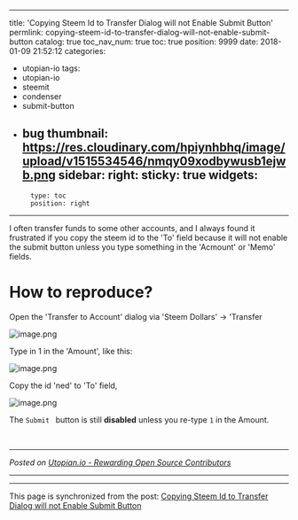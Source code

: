 
---
title: 'Copying Steem Id to Transfer Dialog will not Enable Submit Button'
permlink: copying-steem-id-to-transfer-dialog-will-not-enable-submit-button
catalog: true
toc_nav_num: true
toc: true
position: 9999
date: 2018-01-09 21:52:12
categories:
- utopian-io
tags:
- utopian-io
- steemit
- condenser
- submit-button
- bug
thumbnail: https://res.cloudinary.com/hpiynhbhq/image/upload/v1515534546/nmqy09xodbywusb1ejwb.png
sidebar:
    right:
        sticky: true
widgets:
    -
        type: toc
        position: right
---


I often transfer funds to some other accounts, and I always found it frustrated if you copy the steem id to the 'To' field because it will not enable the submit button unless you type something in the 'Acmount' or 'Memo' fields.

# How to reproduce?
Open the 'Transfer to Account' dialog via 'Steem Dollars' -> 'Transfer

![image.png](https://res.cloudinary.com/hpiynhbhq/image/upload/v1515534546/nmqy09xodbywusb1ejwb.png)

Type in 1 in the 'Amount', like this:

![image.png](https://res.cloudinary.com/hpiynhbhq/image/upload/v1515534597/gaodf61o57wqmuilvm5p.png)

Copy the id 'ned' to 'To' field, 

![image.png](https://res.cloudinary.com/hpiynhbhq/image/upload/v1515534652/s8uvibeyhoizxvdxtw3j.png)

The `Submit ` button is still **disabled** unless you re-type `1` in the Amount.



<br /><hr/><em>Posted on <a href="https://utopian.io/utopian-io/@justyy/copying-steem-id-to-transfer-dialog-will-not-enable-submit-button">Utopian.io -  Rewarding Open Source Contributors</a></em><hr/>

- - -

This page is synchronized from the post: [Copying Steem Id to Transfer Dialog will not Enable Submit Button](https://steemit.com/@justyy/copying-steem-id-to-transfer-dialog-will-not-enable-submit-button)
